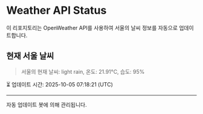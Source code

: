 
# Weather API Status

이 리포지토리는 OpenWeather API를 사용하여 서울의 날씨 정보를 자동으로 업데이트합니다.

## 현재 서울 날씨
> 서울의 현재 날씨: light rain, 온도: 21.91°C, 습도: 95%

⏳ 업데이트 시간: 2025-10-05 07:18:21 (UTC)

---
자동 업데이트 봇에 의해 관리됩니다.
